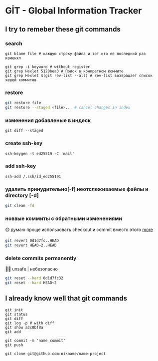 GİT - Global Information Tracker
================================

I try to remeber these git commands
----------------------------

### search
```console
git blame file # каждую строку файла и тот кто ее последний раз изменял

git grep -i keyword # without register
git grep Hexlet 5120bea3 # Поиск в конкретном коммите
git grep Hexlet $(git rev-list --all) # rev-list возвращает список хешей коммитов
```

### restore
```sh
git restore file
git restore --staged <file>... # cancel changes in index
```

### изменения добавленые в индеск
`git diff --staged`

### create ssh-key  
`ssh-keygen -t ed25519 -C 'mail'`

### add ssh-key  
`ssh-add /.ssh/id_ed255191`

### удалить принудительно[-f] неотслеживаемые файлы и directory [-d] 
```sh
git clean -fd 
```

### новвые коммиты с обратными изменениями
🟡 думаю проще использовать checkout и commit вместо этого 
[more](https://stackoverflow.com/questions/4114095/how-do-i-revert-a-git-repository-to-a-previous-commit/4114122#4114122)
```sh
git revert 0d1d7fc..HEAD
git revert HEAD~2..HEAD
```

### delete commits **permanently**
🔴 ْunsafe | небезопасно
```sh
git reset --hard 0d1d7fc32
git reset --hard HEAD~2
```


I already know well that git commands
-------------------------------------

```
git init
git status
git diff
git log -p # with diff
git show a3c0bf8a
git add

git commit -m 'name commit'
git push

git clone git@github.com:nikname/name-project
```
